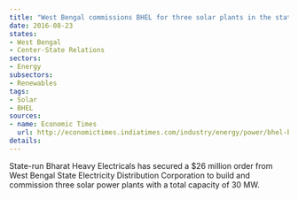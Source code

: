 ```yaml
---
title: "West Bengal commissions BHEL for three solar plants in the state"
date: 2016-08-23
states:
- West Bengal
- Center-State Relations
sectors:
- Energy
subsectors:
- Renewables
tags:
- Solar
- BHEL
sources:
- name: Economic Times
  url: http://economictimes.indiatimes.com/industry/energy/power/bhel-bags-rs-169-crore-contract-from-west-bengal-state-electricity-distribution-corporation/articleshow/53720666.cms
details:
---
```


State-run Bharat Heavy Electricals has secured a $26 million order from West Bengal State Electricity Distribution Corporation to build and commission three solar power plants with a total capacity of 30 MW.

